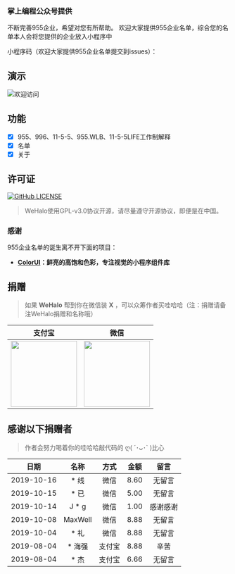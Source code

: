 ### 掌上编程公众号提供

不断完善955企业，希望对您有所帮助。
欢迎大家提供955企业名单，综合您的名单本人会将您提供的企业放入小程序中

小程序码（欢迎大家提供955企业名单提交到issues）：

## 演示

![欢迎访问](http://image.codingce.com.cn/blog/zhangshangbiancheng.jpg)

## 功能

- [x] 955、996、11-5-5、955.WLB、11-5-5LIFE工作制解释
- [x] 名单
- [x] 关于

## 许可证

[![GitHub LICENSE](https://img.shields.io/github/license/aquanlerou/WeHalo.svg?style=flat-square)](https://github.com/aquanlerou/WeHalo/blob/master/LICENSE)

> WeHalo使用GPL-v3.0协议开源，请尽量遵守开源协议，即便是在中国。

### 感谢

955企业名单的诞生离不开下面的项目：

- **[ColorUI](https://github.com/weilanwl/ColorUI)：鲜亮的高饱和色彩，专注视觉的小程序组件库**

## 捐赠

> 如果 **WeHalo** 帮到你在微信装 **X** ，可以众筹作者买哇哈哈（注：捐赠请备注WeHalo捐赠和名称哦）

| 支付宝  | 微信  |
| :------------: | :------------: |
| <img src="http://image.codingce.com.cn/alipay.png" width="150"/>  | <img src="http://image.codingce.com.cn/wechatpay.jpg" width="150" />  |

## 感谢以下捐赠者

> 作者会努力喝着你的哇哈哈敲代码的  ღ( ´･ᴗ･` )比心


| 日期 | 名称 | 方式 | 金额 | 留言 |
| :------------: | :------------: | :------------: | :------------: | :------------: |
| 2019-10-16 | * 线 | 微信 | 8.60 | 无留言 |
| 2019-10-15 | * 已 | 微信 | 5.00 | 无留言 |
| 2019-10-14 | J * g | 微信 | 1.00 | 感谢感谢 |
| 2019-10-08 | MaxWell | 微信 | 8.88 | 无留言 |
| 2019-10-04 | * 礼 | 微信 | 8.88 | 无留言 |
| 2019-08-04 | * 海强 | 支付宝 | 8.88 | 辛苦 |
| 2019-08-04 | * 杰 | 支付宝 | 6.66 | 无留言 |




